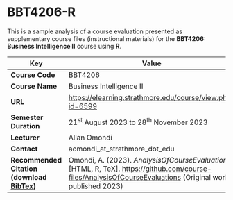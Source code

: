 # BBT4206-R

This is a sample analysis of a course evaluation presented as supplementary course files (instructional materials) for the **BBT4206: Business Intelligence II** course using **R**.

| **Key**                                                               | Value                                                                                                                                                         |
|-----------------------------------------------------------------------|---------------------------------------------------------------------------------------------------------------------------------------------------------------|
| **Course Code**                                                       | BBT4206                                                                                                                                                       |
| **Course Name**                                                       | Business Intelligence II                                                                                                                                      |
| **URL**                                                               | <https://elearning.strathmore.edu/course/view.php?id=6599>                                                                                                    |
| **Semester Duration**                                                 | 21<sup>st</sup> August 2023 to 28<sup>th</sup> November 2023                                                                                                  |
| **Lecturer**                                                          | Allan Omondi                                                                                                                                                  |
| **Contact**                                                           | aomondi_at_strathmore_dot_edu                                                                                                                                 |
| **Recommended Citation (download [BibTex](RecommendedCitation.bib))** | Omondi, A. (2023). *AnalysisOfCourseEvaluations* [HTML, R, TeX]. <https://github.com/course-files/AnalysisOfCourseEvaluations> (Original work published 2023) |

